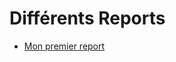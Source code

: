 # Différents Reports

* [Mon premier report](https://antoinerouby.github.io/vyrubve-buiuvie-4356432/testQuarto.html)

